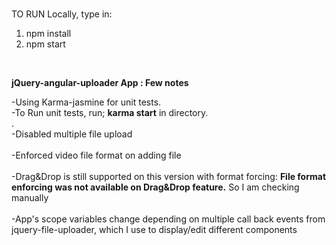 #
TO RUN Locally, type in: <br/>
1) npm install
2) npm start

<br/>

<strong>jQuery-angular-uploader App : Few notes</strong><br/>

-Using Karma-jasmine for unit tests.<br/>
-To Run unit tests, run; <strong> karma start</strong> in directory.<br/>
.<br/>
-Disabled multiple file upload<br/>
<br/>
-Enforced video file format on adding file<br/>
<br/>
-Drag&Drop is still supported on this version with format forcing: <strong>File format enforcing was not available on Drag&Drop feature.</strong> So I am checking manually<br/>
<br/>
-App's scope variables change depending on multiple call back events from jquery-file-uploader, which I use to display/edit different components <br/>
<br/>
